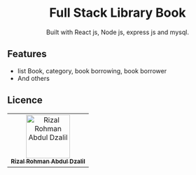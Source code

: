 <h1 align="center">Full Stack Library Book </h1>

<p align="center">
  Built with React js, Node js, express js and mysql.
</p>


## Features
* list Book, category, book borrowing, book borrower
* And others

## Licence
<center>
  <table>
    <tr>
      <td align="center">
        <a href="https://github.com/rizal271">
          <img width="100" src="https://avatars0.githubusercontent.com/u/50235425?s=460&v=4" alt="Rizal Rohman Abdul Dzalil"><br/>
          <sub><b>Rizal Rohman Abdul Dzalil</b></sub>
        </a>
      </td>
    </tr>
  </table>
</center>
